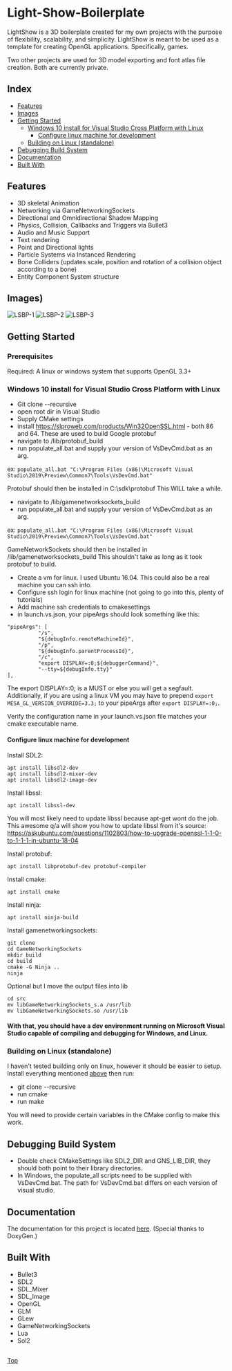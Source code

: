 # Light-Show-Boilerplate
LightShow is a 3D boilerplate created for my own projects with the purpose of flexibility, scalability, and simplicity. LightShow is meant to be used as a template for creating OpenGL applications. Specifically, games.

Two other projects are used for 3D model exporting and font atlas file creation. Both are currently private.

## Index
* [Features](#features)
* [Images](#images)
* [Getting Started](#getting-started)
    * [Windows 10 install for Visual Studio Cross Platform with Linux](#windows-10-install-for-visual-studio-cross-platform-with-linux)
        * [Configure linux machine for development](#configure-linux-machine-for-development)
    * [Building on Linux (standalone)](#building-on-linux-standalone)
* [Debugging Build System](#debugging-build-system)
* [Documentation](#documentation)
* [Built With](#built-with)

## Features
* 3D skeletal Animation
* Networking via GameNetworkingSockets
* Directional and Omnidirectional Shadow Mapping
* Physics, Collision, Callbacks and Triggers via Bullet3
* Audio and Music Support
* Text rendering
* Point and Directional lights
* Particle Systems via Instanced Rendering
* Bone Colliders (updates scale, position and rotation of a collision object according to a bone)
* Entity Component System structure

## Images)
![LSBP-1](https://raw.githubusercontent.com/nanu2000/Light-Show-Boilerplate/master/docs/images/example.gif)
![LSBP-2](https://raw.githubusercontent.com/nanu2000/Light-Show-Boilerplate/master/docs/images/lsbp-1.png)
![LSBP-3](https://raw.githubusercontent.com/nanu2000/Light-Show-Boilerplate/master/docs/images/lsbp-2.png)

## Getting Started

### Prerequisites
Required:
A linux or windows system that supports OpenGL 3.3+

### Windows 10 install for Visual Studio Cross Platform with Linux
* Git clone --recursive
* open root dir in Visual Studio
* Supply CMake settings
* install https://slproweb.com/products/Win32OpenSSL.html - both 86 and 64. These are used to build Google protobuf
* navigate to /lib/protobuf_build
* run populate_all.bat and supply your version of VsDevCmd.bat as an arg. 

ex:
```populate_all.bat "C:\Program Files (x86)\Microsoft Visual Studio\2019\Preview\Common7\Tools\VsDevCmd.bat"```

Protobuf should then be installed in C:\sdk\protobuf
This WILL take a while. 

* navigate to /lib/gamenetworksockets_build
* run populate_all.bat and supply your version of VsDevCmd.bat as an arg. 

ex: 
```populate_all.bat "C:\Program Files (x86)\Microsoft Visual Studio\2019\Preview\Common7\Tools\VsDevCmd.bat"```

GameNetworkSockets should then be installed in /lib/gamenetworksockets_build This shouldn't take as long as it took protobuf to build.

* Create a vm for linux. I used Ubuntu 16.04. This could also be a real machine you can ssh into.
* Configure ssh login for linux machine (not going to go into this, plenty of tutorials)
* Add machine ssh credentials to cmakesettings
* in launch.vs.json, your pipeArgs should look something like this:
```
"pipeArgs": [
          "/s",
          "${debugInfo.remoteMachineId}",
          "/p",
          "${debugInfo.parentProcessId}",
          "/c",
          "export DISPLAY=:0;${debuggerCommand}",
          "--tty=${debugInfo.tty}"
],
```
The export DISPLAY=:0; is a MUST or else you will get a segfault. Additionally, if you are using a linux VM you may have to prepend
```export MESA_GL_VERSION_OVERRIDE=3.3;``` to your pipeArgs after ```export DISPLAY=:0;```.

Verify the configuration name in your launch.vs.json file matches your cmake executable name.

#### Configure linux machine for development
Install SDL2:
``` 
apt install libsdl2-dev  
apt install libsdl2-mixer-dev
apt install libsdl2-image-dev
```
Install libssl:
```
apt install libssl-dev
```
You will most likely need to update libssl because apt-get wont do the job. This awesome q/a will show you how to update libssl from it's source: https://askubuntu.com/questions/1102803/how-to-upgrade-openssl-1-1-0-to-1-1-1-in-ubuntu-18-04

Install protobuf:
```
apt install libprotobuf-dev protobuf-compiler
```
Install cmake:
```
apt install cmake
```
Install ninja:
```
apt install ninja-build
```
Install gamenetworkingsockets:
```
git clone 
cd GameNetworkingSockets
mkdir build
cd build
cmake -G Ninja ..
ninja
```

Optional but I move the output files into lib
```
cd src
mv libGameNetworkingSockets_s.a /usr/lib
mv libGameNetworkingSockets.so /usr/lib
```

#### With that, you should have a dev environment running on Microsoft Visual Studio capable of compiling and debugging for Windows, and Linux. 

### Building on Linux (standalone)
I haven't tested building only on linux, however it should be easier to setup. Install everything mentioned [above](#configure-linux-machine-for-development)
then run:
* git clone --recursive
* run cmake
* run make

You will need to provide certain variables in the CMake config to make this work.

## Debugging Build System
* Double check CMakeSettings like SDL2_DIR and GNS_LIB_DIR, they should both point to their library directories.
* In Windows, the populate_all scripts need to be supplied with VsDevCmd.bat. The path for VsDevCmd.bat differs on each version of visual studio.

## Documentation
The documentation for this project is located [here](https://nanu2000.github.io/Light-Show-Boilerplate/index.html). (Special thanks to DoxyGen.)

## Built With
* Bullet3
* SDL2
* SDL_Mixer
* SDL_Image
* OpenGL
* GLM
* GLew
* GameNetworkingSockets
* Lua
* Sol2

## 
[Top](#light-show-boilerplate)
